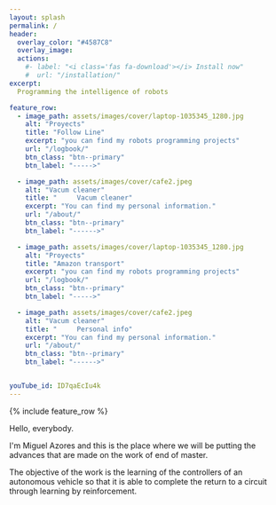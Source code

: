 ```yaml
---
layout: splash
permalink: /
header:
  overlay_color: "#4587C8"
  overlay_image:
  actions:
    #- label: "<i class='fas fa-download'></i> Install now"
    #  url: "/installation/"
excerpt:
  Programming the intelligence of robots

feature_row:
  - image_path: assets/images/cover/laptop-1035345_1280.jpg
    alt: "Proyects"
    title: "Follow Line"
    excerpt: "you can find my robots programming projects"
    url: "/logbook/"
    btn_class: "btn--primary"
    btn_label: "----->"

  - image_path: assets/images/cover/cafe2.jpeg
    alt: "Vacum cleaner"
    title: "     Vacum cleaner"
    excerpt: "You can find my personal information."
    url: "/about/"
    btn_class: "btn--primary"
    btn_label: "------>"   

  - image_path: assets/images/cover/laptop-1035345_1280.jpg
    alt: "Proyects"
    title: "Amazon transport"
    excerpt: "you can find my robots programming projects"
    url: "/logbook/"
    btn_class: "btn--primary"
    btn_label: "----->"

  - image_path: assets/images/cover/cafe2.jpeg
    alt: "Vacum cleaner"
    title: "     Personal info"
    excerpt: "You can find my personal information."
    url: "/about/"
    btn_class: "btn--primary"
    btn_label: "------>"   


youTube_id: ID7qaEcIu4k
---
```


{% include feature_row %}

Hello, everybody.

I'm Miguel Azores and this is the place where we will be putting the advances that are made on the work of end of master.

The objective of the work is the learning of the controllers of an autonomous vehicle so that it is able to complete the return to a circuit through learning by reinforcement.

